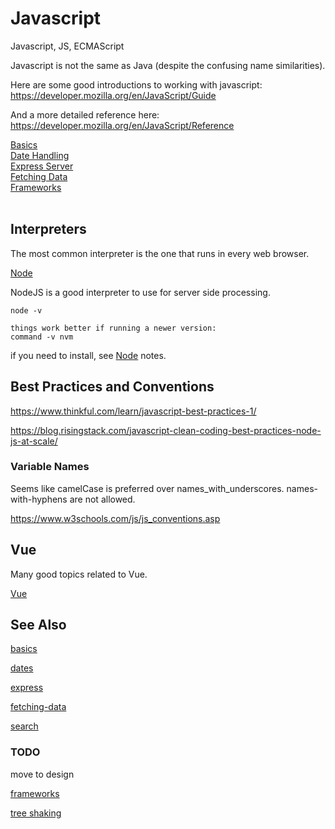 # Javascript

Javascript, JS, ECMAScript

Javascript is not the same as Java (despite the confusing name similarities). 

Here are some good introductions to working with javascript:
https://developer.mozilla.org/en/JavaScript/Guide

And a more detailed reference here:
https://developer.mozilla.org/en/JavaScript/Reference

[Basics](basics.md)  
[Date Handling](dates.md)  
[Express Server](express.md)  
[Fetching Data](fetching-data.md)  
[Frameworks](frameworks.md)  
[](search.md)  
[](treeshaking.md)  

## Interpreters

The most common interpreter is the one that runs in every web browser. 

[Node](node.md)  

NodeJS is a good interpreter to use for server side processing. 

```
node -v

things work better if running a newer version:
command -v nvm
```

if you need to install, see [Node](node.md) notes.


## Best Practices and Conventions

https://www.thinkful.com/learn/javascript-best-practices-1/

https://blog.risingstack.com/javascript-clean-coding-best-practices-node-js-at-scale/

### Variable Names

Seems like camelCase is preferred over names_with_underscores. names-with-hyphens are not allowed. 

https://www.w3schools.com/js/js_conventions.asp

## Vue

Many good topics related to Vue.

[Vue](/code/vue/)

## See Also

[basics](basics.md)

[dates](dates.md)

[express](express.md)

[fetching-data](fetching-data.md)

[search](search.md)

### TODO
move to design

[frameworks](frameworks.md)

[tree shaking](treeshaking.md)
